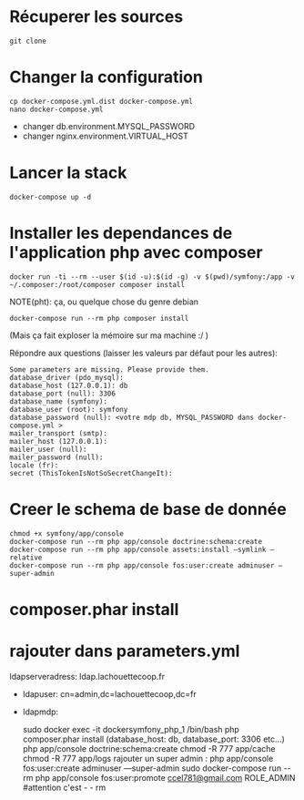 # Récuperer les sources

    git clone

# Changer la configuration

    cp docker-compose.yml.dist docker-compose.yml
    nano docker-compose.yml

 - changer db.environment.MYSQL_PASSWORD
 - changer nginx.environment.VIRTUAL_HOST

# Lancer la stack

    docker-compose up -d

# Installer les dependances de l'application php avec composer

    docker run -ti --rm --user $(id -u):$(id -g) -v $(pwd)/symfony:/app -v ~/.composer:/root/composer composer install

NOTE(pht): ça, ou quelque chose du genre debian

    docker-compose run --rm php composer install

(Mais ça fait exploser la mémoire sur ma machine :/ )

Répondre aux questions (laisser les valeurs par défaut pour les autres):

    Some parameters are missing. Please provide them.
    database_driver (pdo_mysql):
    database_host (127.0.0.1): db
    database_port (null): 3306
    database_name (symfony):
    database_user (root): symfony
    database_password (null): <votre mdp db, MYSQL_PASSWORD dans docker-compose.yml >
    mailer_transport (smtp):
    mailer_host (127.0.0.1):
    mailer_user (null):
    mailer_password (null):
    locale (fr):
    secret (ThisTokenIsNotSoSecretChangeIt):

# Creer le schema de base de donnée

    chmod +x symfony/app/console
    docker-compose run --rm php app/console doctrine:schema:create
    docker-compose run --rm php app/console assets:install —symlink —relative
    docker-compose run --rm php app/console fos:user:create adminuser —super-admin


# composer.phar install
# rajouter dans parameters.yml
ldapserveradress: ldap.lachouettecoop.fr
* ldapuser: cn=admin,dc=lachouettecoop,dc=fr
* ldapmdp: <changeme>

    sudo docker exec -it dockersymfony_php_1 /bin/bash
    php composer.phar install (database_host: db, database_port: 3306 etc…)
    php app/console doctrine:schema:create
    chmod -R 777 app/cache
    chmod -R 777 app/logs
    rajouter un super admin : php app/console fos:user:create adminuser —super-admin
    sudo docker-compose run --rm php app/console fos:user:promote ccel781@gmail.com ROLE_ADMIN #attention c'est - - rm
